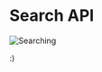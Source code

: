 # Search API

![Searching](https://github.com/VivaReal/search-api/raw/master/src/main/resources/static/house-search.jpg "House Searching")

:)
